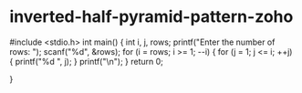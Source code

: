 # inverted-half-pyramid-pattern-zoho

#include <stdio.h> 
int main() 
{ 
int i, j, rows;
 printf("Enter the number of rows: ");
 scanf("%d", &rows); 
for (i = rows; i >= 1; --i) 
{
 for (j = 1; j <= i; ++j) 
{ 
printf("%d ", j); 
} 
printf("\n"); 
} 
return 0;
 
}
